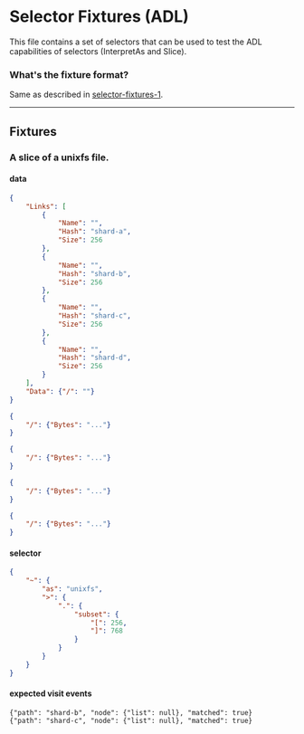 Selector Fixtures (ADL)
=======================

This file contains a set of selectors that can be used to test the ADL capabilities of selectors (InterpretAs and Slice).


### What's the fixture format?

Same as described in [selector-fixtures-1](../selector-fixtures-1/#whats-the-fixture-format).

---


Fixtures
--------

### A slice of a unixfs file.

#### data

[testmark]:# (adl-interpreted/root)
```json
{
    "Links": [
        {
            "Name": "",
            "Hash": "shard-a",
            "Size": 256
        },
        {
            "Name": "",
            "Hash": "shard-b",
            "Size": 256
        },
        {
            "Name": "",
            "Hash": "shard-c",
            "Size": 256
        },
        {
            "Name": "",
            "Hash": "shard-d",
            "Size": 256
        }
    ],
    "Data": {"/": ""}
}
```
[testmark]:# (adl-interpreted/shard-a)
```json
{
    "/": {"Bytes": "..."}
}
```
[testmark]:# (adl-interpreted/shard-b)
```json
{
    "/": {"Bytes": "..."}
}
```
[testmark]:# (adl-interpreted/shard-c)
```json
{
    "/": {"Bytes": "..."}
}
```
[testmark]:# (adl-interpreted/shard-d)
```json
{
    "/": {"Bytes": "..."}
}
```
#### selector

[testmark]:# (adl-interpreted/selector)
```json
{
	"~": {
        "as": "unixfs",
        ">": {
            ".": {
                "subset": {
                    "[": 256,
                    "]": 768
                }
            }
        }
	}
}
```

#### expected visit events

[testmark]:# (adl-interpreted/expect-visit)
```text
{"path": "shard-b", "node": {"list": null}, "matched": true}
{"path": "shard-c", "node": {"list": null}, "matched": true}
```
